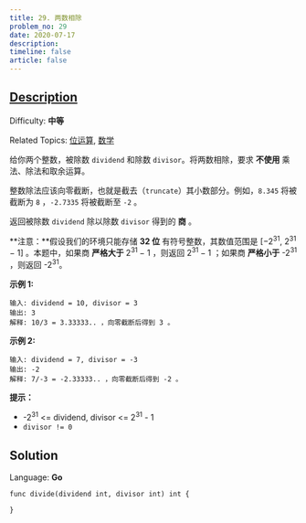 ```yaml
---
title: 29. 两数相除
problem_no: 29
date: 2020-07-17
description: 
timeline: false
article: false
---
```


## [Description](https://leetcode.cn/problems/divide-two-integers/)

Difficulty: **中等**

Related Topics: [位运算](https://leetcode.cn/tag/bit-manipulation/), [数学](https://leetcode.cn/tag/math/)


给你两个整数，被除数 `dividend` 和除数 `divisor`。将两数相除，要求 **不使用** 乘法、除法和取余运算。

整数除法应该向零截断，也就是截去（`truncate`）其小数部分。例如，`8.345` 将被截断为 `8` ，`-2.7335` 将被截断至 `-2` 。

返回被除数 `dividend` 除以除数 `divisor` 得到的 **商** 。

**注意：**假设我们的环境只能存储 **32 位** 有符号整数，其数值范围是 [−2<sup>31</sup>,  2<sup>31 </sup>− 1] 。本题中，如果商 **严格大于** 2<sup>31 </sup>− 1 ，则返回 2<sup>31 </sup>− 1 ；如果商 **严格小于** -2<sup>31</sup> ，则返回 -2<sup>31</sup>。

**示例 1:**

```
输入: dividend = 10, divisor = 3
输出: 3
解释: 10/3 = 3.33333.. ，向零截断后得到 3 。
```

**示例 2:**

```
输入: dividend = 7, divisor = -3
输出: -2
解释: 7/-3 = -2.33333.. ，向零截断后得到 -2 。
```

**提示：**

*   -2<sup>31</sup> <= dividend, divisor <= 2<sup>31</sup> - 1
*   `divisor != 0`


## Solution

Language: **Go**

```go:no-line-numbers
func divide(dividend int, divisor int) int {

}
```

